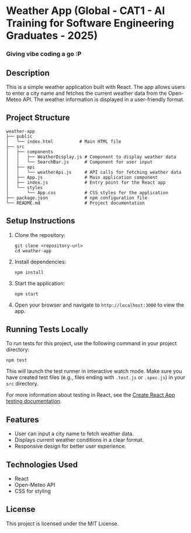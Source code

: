 # Weather App (Global - CAT1 - AI Training for Software Engineering Graduates - 2025)

### Giving vibe coding a go :P 

## Description

This is a simple weather application built with React. The app allows users to enter a city name and fetches the current weather data from the Open-Meteo API. The weather information is displayed in a user-friendly format.

## Project Structure

```
weather-app
├── public
│   └── index.html          # Main HTML file
├── src
│   ├── components
│   │   ├── WeatherDisplay.js # Component to display weather data
│   │   └── SearchBar.js      # Component for user input
│   ├── api
│   │   └── weatherApi.js     # API calls for fetching weather data
│   ├── App.js                # Main application component
│   ├── index.js              # Entry point for the React app
│   └── styles
│       └── App.css           # CSS styles for the application
├── package.json              # npm configuration file
└── README.md                 # Project documentation
```

## Setup Instructions

1. Clone the repository:

   ```
   git clone <repository-url>
   cd weather-app
   ```

2. Install dependencies:

   ```
   npm install
   ```

3. Start the application:

   ```
   npm start
   ```

4. Open your browser and navigate to `http://localhost:3000` to view the app.

## Running Tests Locally

To run tests for this project, use the following command in your project directory:

```
npm test
```

This will launch the test runner in interactive watch mode. Make sure you have created test files (e.g., files ending with `.test.js` or `.spec.js`) in your `src` directory.

For more information about testing in React, see the [Create React App testing documentation](https://create-react-app.dev/docs/running-tests/).

## Features

- User can input a city name to fetch weather data.
- Displays current weather conditions in a clear format.
- Responsive design for better user experience.

## Technologies Used

- React
- Open-Meteo API
- CSS for styling

## License

This project is licensed under the MIT License.
